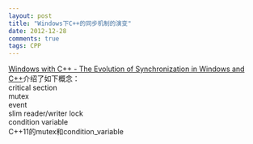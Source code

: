 ```yaml
---
layout: post
title: "Windows下C++的同步机制的演变"
date: 2012-12-28
comments: true
tags: CPP
---
```

<a href="http://msdn.microsoft.com/en-us/magazine/jj721588.aspx">Windows with C++ - The Evolution of Synchronization in Windows and C++</a>介绍了如下概念：<br />critical section<br />mutex<br />event<br />slim reader/writer lock<br />condition variable<br />C++11的mutex和condition_variable<br /><blockquote></blockquote>
